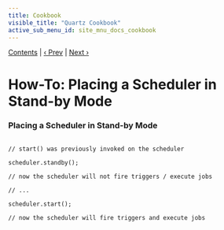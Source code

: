 ```yaml
---
title: Cookbook
visible_title: "Quartz Cookbook"
active_sub_menu_id: site_mnu_docs_cookbook
---
```

<div class="secNavPanel"><a href=".">Contents</a> | <a href="CreateScheduler.md">&lsaquo;&nbsp;Prev</a> | <a href="ShutdownScheduler.md">Next&nbsp;&rsaquo;</a></div>





# How-To: Placing a Scheduler in Stand-by Mode

### Placing a Scheduler in Stand-by Mode

<pre class="prettyprint highlight"><code class="language-java" data-lang="java">
// start() was previously invoked on the scheduler

scheduler.standby();

// now the scheduler will not fire triggers / execute jobs

// ...

scheduler.start();

// now the scheduler will fire triggers and execute jobs
</code></pre>
